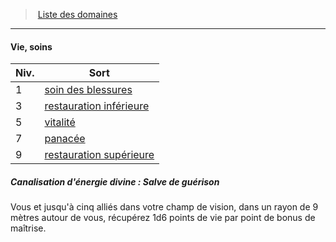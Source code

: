 ﻿---
!GenericItem
Id: cleric_priest_hd.md#vie-soins
ParentLink: cleric_priest_hd.md#liste-des-domaines
Name: Vie, soins
ParentName: Liste des domaines
NameLevel: 4
Attributes: {}
---
> [Liste des domaines](hd_cleric_priest_liste_des_domaines.md)

---

#### Vie, soins

|Niv.|Sort|
|---|---|
|1|[soin des blessures](hd_spells_soin_des_blessures.md)|
|3|[restauration inférieure](hd_spells_restauration_inferieure.md)|
|5|[vitalité](hd_spells_vitalite.md)|
|7|[panacée](hd_spells_panacee.md)|
|9|[restauration supérieure](hd_spells_restauration_superieure.md)|

##### Canalisation d'énergie divine : Salve de guérison

Vous et jusqu'à cinq alliés dans votre champ de vision, dans un rayon de 9 mètres autour de vous, récupérez 1d6 points de vie par point de bonus de maîtrise.

